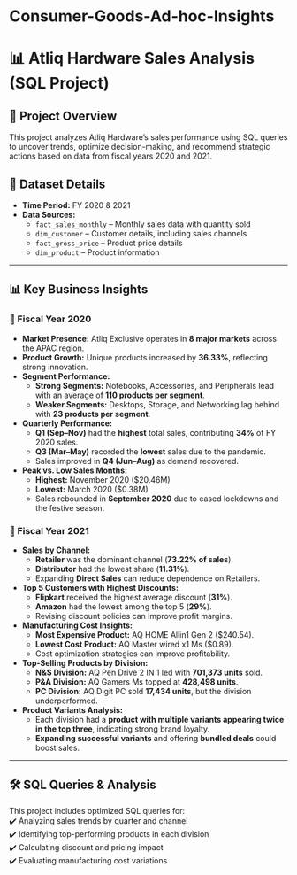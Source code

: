 # Consumer-Goods-Ad-hoc-Insights
# 📊 Atliq Hardware Sales Analysis (SQL Project)

## 📌 Project Overview  
This project analyzes Atliq Hardware’s sales performance using SQL queries to uncover trends, optimize decision-making, and recommend strategic actions based on data from fiscal years 2020 and 2021.

## 📂 Dataset Details  
- **Time Period:** FY 2020 & 2021  
- **Data Sources:**  
  - `fact_sales_monthly` – Monthly sales data with quantity sold  
  - `dim_customer` – Customer details, including sales channels  
  - `fact_gross_price` – Product price details  
  - `dim_product` – Product information  

---

## 📊 Key Business Insights  

### **📅 Fiscal Year 2020**  
- **Market Presence:** Atliq Exclusive operates in **8 major markets** across the APAC region.  
- **Product Growth:** Unique products increased by **36.33%**, reflecting strong innovation.  
- **Segment Performance:**  
  - **Strong Segments:** Notebooks, Accessories, and Peripherals lead with an average of **110 products per segment**.  
  - **Weaker Segments:** Desktops, Storage, and Networking lag behind with **23 products per segment**.  
- **Quarterly Performance:**  
  - **Q1 (Sep–Nov)** had the **highest** total sales, contributing **34%** of FY 2020 sales.  
  - **Q3 (Mar–May)** recorded the **lowest** sales due to the pandemic.  
  - Sales improved in **Q4 (Jun–Aug)** as demand recovered.  
- **Peak vs. Low Sales Months:**  
  - **Highest:** November 2020 ($20.46M)  
  - **Lowest:** March 2020 ($0.38M)  
  - Sales rebounded in **September 2020** due to eased lockdowns and the festive season.  

### **📅 Fiscal Year 2021**  
- **Sales by Channel:**  
  - **Retailer** was the dominant channel (**73.22% of sales**).  
  - **Distributor** had the lowest share (**11.31%**).  
  - Expanding **Direct Sales** can reduce dependence on Retailers.  
- **Top 5 Customers with Highest Discounts:**  
  - **Flipkart** received the highest average discount (**31%**).  
  - **Amazon** had the lowest among the top 5 (**29%**).  
  - Revising discount policies can improve profit margins.  
- **Manufacturing Cost Insights:**  
  - **Most Expensive Product:** AQ HOME Allin1 Gen 2 ($240.54).  
  - **Lowest Cost Product:** AQ Master wired x1 Ms ($0.89).  
  - Cost optimization strategies can improve profitability.  
- **Top-Selling Products by Division:**  
  - **N&S Division:** AQ Pen Drive 2 IN 1 led with **701,373 units** sold.  
  - **P&A Division:** AQ Gamers Ms topped at **428,498 units**.  
  - **PC Division:** AQ Digit PC sold **17,434 units**, but the division underperformed.  
- **Product Variants Analysis:**  
  - Each division had a **product with multiple variants appearing twice in the top three**, indicating strong brand loyalty.  
  - **Expanding successful variants** and offering **bundled deals** could boost sales.  

---

## 🛠 SQL Queries & Analysis  
This project includes optimized SQL queries for:  
✔️ Analyzing sales trends by quarter and channel  
✔️ Identifying top-performing products in each division  
✔️ Calculating discount and pricing impact  
✔️ Evaluating manufacturing cost variations  

